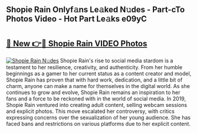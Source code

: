 ## Shopie Rain Onlyf𝚊ns Le𝚊ked N𝚞des - Part-cTo Photos Video - Hot Part Le𝚊ks e09yC

# <h2><a href="http://ab86629.deff.icu/?id=Shopie+Rain">🔗 New 👉🔴 Shopie Rain VIDEO Photos</a></h2>

[![Shopie Rain N𝚞des](https://i.imgur.com/rIISA9y.gif)](http://ab86629.deff.icu/?id=Shopie+Rain)
Shopie Rain's rise to social media stardom is a testament to her resilience, creativity, and authenticity. From her humble beginnings as a gamer to her current status as a content creator and model, Shopie Rain has proven that with hard work, dedication, and a little bit of charm, anyone can make a name for themselves in the digital world. As she continues to grow and evolve, Shopie Rain remains an inspiration to her fans and a force to be reckoned with in the world of social media. In 2019, Shopie Rain ventured into creating adult content, selling webcam sessions and explicit photos. This move escalated her controversy, with critics expressing concerns over the sexualization of her young audience. She has faced bans and restrictions on various platforms due to her explicit content.
